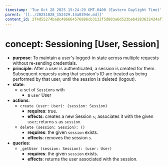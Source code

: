 ```yaml
---
timestamp: 'Tue Oct 28 2025 15:24:29 GMT-0400 (Eastern Daylight Time)'
parent: '[[../20251028_152429.14a0394e.md]]'
content_id: 2f4d55274ba8c486664576886cb3132f5d803a6d523beb4283632424af7bb31c
---
```


# concept: Sessioning \[User, Session]

* **purpose**: To maintain a user's logged-in state across multiple requests without re-sending credentials.
* **principle**: After a user is authenticated, a session is created for them. Subsequent requests using that session's ID are treated as being performed by that user, until the session is deleted (logout).
* **state**:
  * a set of `Session`s with
    * a `user` User
* **actions**:
  * `create (user: User): (session: Session)`
    * **requires**: true.
    * **effects**: creates a new Session `s`; associates it with the given `user`; returns `s` as `session`.
  * `delete (session: Session): ()`
    * **requires**: the given `session` exists.
    * **effects**: removes the session `s`.
* **queries**:
  * `_getUser (session: Session): (user: User)`
    * **requires**: the given `session` exists.
    * **effects**: returns the user associated with the session.
